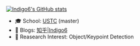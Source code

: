 [![Indigo6's GitHub stats](https://github-readme-stats.vercel.app/api?username=Indigo6&count_private=true&show_icons=true&theme=outrun)](https://github.com/anuraghazra/github-readme-stats)

- 🎓 School: [USTC](https://ustc.edu.cn/) (master)
- 📖 Blogs: [知乎|Indigo6](https://www.zhihu.com/people/Samaritan-53-67)
- 🔭 Reasearch Interest: Object/Keypoint Detection

<!-- - 🔭 I’m currently working on ...
- 🌱 I’m currently learning ...
- 👯 I’m looking to collaborate on ...
- 🤔 I’m looking for help with ...
- 💬 Ask me about ...
- 📫 How to reach me: ...
- 😄 Pronouns: ...
- ⚡ Fun fact: ... -->

